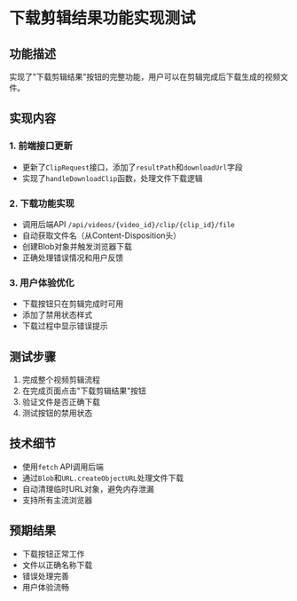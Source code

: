 # 下载剪辑结果功能实现测试

## 功能描述

实现了"下载剪辑结果"按钮的完整功能，用户可以在剪辑完成后下载生成的视频文件。

## 实现内容

### 1. 前端接口更新
- 更新了`ClipRequest`接口，添加了`resultPath`和`downloadUrl`字段
- 实现了`handleDownloadClip`函数，处理文件下载逻辑

### 2. 下载功能实现
- 调用后端API `/api/videos/{video_id}/clip/{clip_id}/file`
- 自动获取文件名（从Content-Disposition头）
- 创建Blob对象并触发浏览器下载
- 正确处理错误情况和用户反馈

### 3. 用户体验优化
- 下载按钮只在剪辑完成时可用
- 添加了禁用状态样式
- 下载过程中显示错误提示

## 测试步骤

1. 完成整个视频剪辑流程
2. 在完成页面点击"下载剪辑结果"按钮
3. 验证文件是否正确下载
4. 测试按钮的禁用状态

## 技术细节

- 使用`fetch` API调用后端
- 通过`Blob`和`URL.createObjectURL`处理文件下载
- 自动清理临时URL对象，避免内存泄漏
- 支持所有主流浏览器

## 预期结果

- 下载按钮正常工作
- 文件以正确名称下载
- 错误处理完善
- 用户体验流畅
